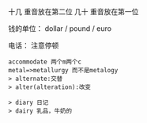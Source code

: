 十几 重音放在第二位
几十 重音放在第一位

钱的单位：
dollar / pound / euro

电话：
注意停顿

```
accommodate 两个m两个c
metal=>metallurgy 而不是metalogy
> alternate:交替
> alter(alteration):改变

> diary 日记
> dairy 乳品，牛奶的

```